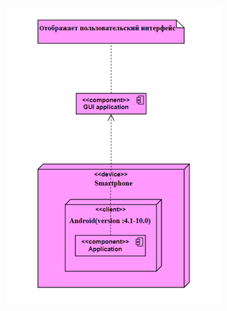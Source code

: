 ![Диаграмма развертывания](https://github.com/rsajko/Extra-Jump/blob/master/Диаграммы/Deployment/Deployment_diagram.png)
